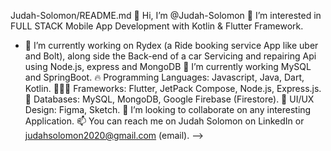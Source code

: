 
Judah-Solomon/README.md
👋 Hi, I’m @Judah-Solomon
👀 I’m interested in FULL STACK Mobile App Development with Kotlin & Flutter Framework.
- 🔭 I’m currently working on Rydex (a Ride booking service App like uber and Bolt),
along side the Back-end of a car Servicing and repairing Api using Node.js, express and MongoDB
🌱 I’m currently working MySQL and SpringBoot.
🔥 Programming Languages: Javascript, Java, Dart, Kotlin. 
👨🏽‍💻 Frameworks: Flutter, JetPack Compose, Node.js, Express.js.
💯 Databases: MySQL, MongoDB, Google Firebase (Firestore).
💛 UI/UX Design: Figma, Sketch.
💞️ I’m looking to collaborate on any interesting Application.
📫 You can reach me on Judah Solomon on LinkedIn or judahsolomon2020@gmail.com (email).
-->
